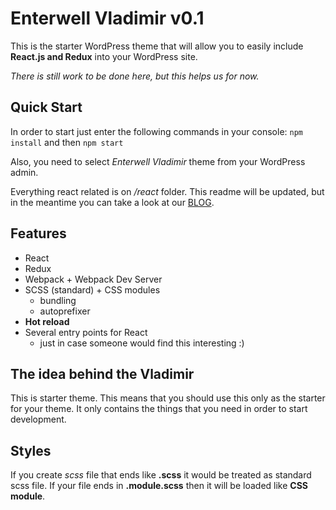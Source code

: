 # Enterwell Vladimir v0.1
This is the starter WordPress theme that will allow you to easily include **React.js and Redux** into your WordPress site.

*There is still work to be done here, but this helps us for now.*

## Quick Start
In order to start just enter the following commands in your console:
```npm install```
and then
```npm start```

Also, you need to select *Enterwell Vladimir* theme from your WordPress admin.

Everything react related is on */react* folder.
This readme will be updated, but in the meantime you can take a look at our [BLOG](http://enterwell.net/starter-wp-api-react-redux/).

## Features
- React
- Redux
- Webpack + Webpack Dev Server
- SCSS (standard) + CSS modules
    - bundling
    - autoprefixer
- **Hot reload**
- Several entry points for React
    - just in case someone would find this interesting :)

## The idea behind the Vladimir
This is starter theme. This means that you should use this only as the starter for your theme. It only contains the things that you need in order to start development.

## Styles
If you create *scss* file that ends like **.scss** it would be treated as standard scss file.
If your file ends in **.module.scss** then it will be loaded like **CSS module**.